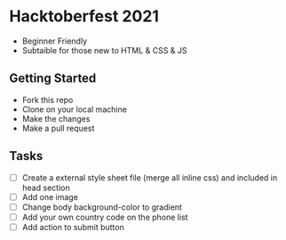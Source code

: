 # Hacktoberfest 2021
- Beginner Friendly
- Subtaible for those new to HTML & CSS & JS

## Getting Started
- Fork this repo
- Clone on your local machine
- Make the changes
- Make a pull request

## Tasks

- [ ] Create a external style sheet file (merge all inline css) and included in head section
- [ ] Add one image
- [ ] Change body background-color to gradient
- [ ] Add your own country code on the phone list
- [ ] Add action to submit button
